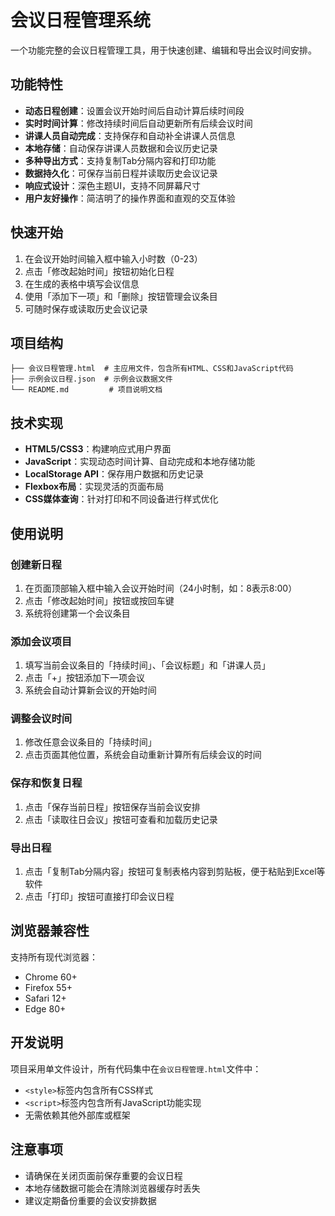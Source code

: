 # 会议日程管理系统

一个功能完整的会议日程管理工具，用于快速创建、编辑和导出会议时间安排。

## 功能特性

- **动态日程创建**：设置会议开始时间后自动计算后续时间段
- **实时时间计算**：修改持续时间后自动更新所有后续会议时间
- **讲课人员自动完成**：支持保存和自动补全讲课人员信息
- **本地存储**：自动保存讲课人员数据和会议历史记录
- **多种导出方式**：支持复制Tab分隔内容和打印功能
- **数据持久化**：可保存当前日程并读取历史会议记录
- **响应式设计**：深色主题UI，支持不同屏幕尺寸
- **用户友好操作**：简洁明了的操作界面和直观的交互体验

## 快速开始

1. 在会议开始时间输入框中输入小时数（0-23）
2. 点击「修改起始时间」按钮初始化日程
3. 在生成的表格中填写会议信息
4. 使用「添加下一项」和「删除」按钮管理会议条目
5. 可随时保存或读取历史会议记录

## 项目结构

```
├── 会议日程管理.html  # 主应用文件，包含所有HTML、CSS和JavaScript代码
├── 示例会议日程.json  # 示例会议数据文件
└── README.md         # 项目说明文档
```

## 技术实现

- **HTML5/CSS3**：构建响应式用户界面
- **JavaScript**：实现动态时间计算、自动完成和本地存储功能
- **LocalStorage API**：保存用户数据和历史记录
- **Flexbox布局**：实现灵活的页面布局
- **CSS媒体查询**：针对打印和不同设备进行样式优化

## 使用说明

### 创建新日程
1. 在页面顶部输入框中输入会议开始时间（24小时制，如：8表示8:00）
2. 点击「修改起始时间」按钮或按回车键
3. 系统将创建第一个会议条目

### 添加会议项目
1. 填写当前会议条目的「持续时间」、「会议标题」和「讲课人员」
2. 点击「+」按钮添加下一项会议
3. 系统会自动计算新会议的开始时间

### 调整会议时间
1. 修改任意会议条目的「持续时间」
2. 点击页面其他位置，系统会自动重新计算所有后续会议的时间

### 保存和恢复日程
1. 点击「保存当前日程」按钮保存当前会议安排
2. 点击「读取往日会议」按钮可查看和加载历史记录

### 导出日程
1. 点击「复制Tab分隔内容」按钮可复制表格内容到剪贴板，便于粘贴到Excel等软件
2. 点击「打印」按钮可直接打印会议日程

## 浏览器兼容性

支持所有现代浏览器：
- Chrome 60+
- Firefox 55+
- Safari 12+
- Edge 80+

## 开发说明

项目采用单文件设计，所有代码集中在`会议日程管理.html`文件中：
- `<style>`标签内包含所有CSS样式
- `<script>`标签内包含所有JavaScript功能实现
- 无需依赖其他外部库或框架

## 注意事项

- 请确保在关闭页面前保存重要的会议日程
- 本地存储数据可能会在清除浏览器缓存时丢失
- 建议定期备份重要的会议安排数据
